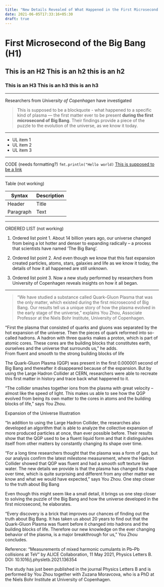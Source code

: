 ```yaml
---
title: "New Details Revealed of What Happened in the First Microsecond of the Big Bang"
date: 2021-06-05T17:33:16+05:30
draft: true
---
```



# First Microsecond of the Big Bang (H1)
## This is an H2 This is an h2 this is an h2
### This is an H3 This is an h3 this is an h3
---

Researchers from *University of Copenhagen* have investigated 
> This is supposed to be a blockquote - 
> what happened to a specific kind of plasma — the first matter ever to be present
**during the first microsecond of Big Bang**. Their findings provide a piece of the puzzle to the evolution of the universe, as we know it today.
---
- UL item 1
- UL item 2
- UL item 3
---
CODE (needs formatting?)
`fmt.println("Hello world)`
[This is supposed to be a link](https://www.example.com)

---
Table (not working)

| Syntax | Description |
| ----------- | ----------- |
| Header | Title |
| Paragraph | Text | 

---
ORDERED LIST (not working)
1. Ordered list point 1. About 14 billion years ago, our universe changed from being a lot hotter and denser to expanding radically – a process that scientists have named ‘The Big Bang’.

2. Ordered list point 2. And even though we know that this fast expansion created particles, atoms, stars, galaxies and life as we know it today, the details of how it all happened are still unknown.

3. Ordered list point 3. Now a new study performed by researchers from University of Copenhagen reveals insights on how it all began.
---
> “We have studied a substance called Quark-Gluon Plasma that was the only matter, which existed during the first microsecond of Big Bang. Our results tell us a unique story of how the plasma evolved in the early stage of the universe,” explains You Zhou, Associate Professor at the Niels Bohr Institute, University of Copenhagen.

“First the plasma that consisted of quarks and gluons was separated by the hot expansion of the universe. Then the pieces of quark reformed into so-called hadrons. A hadron with three quarks makes a proton, which is part of atomic cores. These cores are the building blocks that constitutes earth, ourselves and the universe that surrounds us,” he adds.  
From fluent and smooth to the strong building blocks of life

The Quark-Gluon Plasma (QGP) was present in the first 0.000001 second of Big Bang and thereafter it disappeared because of the expansion. But by using the Large Hadron Collider at CERN, researchers were able to recreate this first matter in history and trace back what happened to it.

“The collider smashes together ions from the plasma with great velocity – almost like the speed of light. This makes us able to see how the QGP evolved from being its own matter to the cores in atoms and the building blocks of life,” says You Zhou.

Expansion of the Universe Illustration

“In addition to using the Large Hadron Collider, the researches also developed an algorithm that is able to analyze the collective expansion of more produced particles at once, than ever possible before. Their results show that the QGP used to be a fluent liquid form and that it distinguishes itself from other matters by constantly changing its shape over time.

“For a long time researchers thought that the plasma was a form of gas, but our analysis confirm the latest milestone measurement, where the Hadron Collider showed that QGP was fluent and had a smooth soft texture like water. The new details we provide is that the plasma has changed its shape over time, which is quite surprising and different from any other matter we know and what we would have expected,” says You Zhou.
One step closer to the truth about Big Bang

Even though this might seem like a small detail, it brings us one step closer to solving the puzzle of the Big Bang and how the universe developed in the first microsecond, he elaborates.

“Every discovery is a brick that improves our chances of finding out the truth about Big Bang. It has taken us about 20 years to find out that the Quark-Gluon Plasma was fluent before it changed into hadrons and the building blocks of life. Therefore our new knowledge on the ever changing behavior of the plasma, is a major breakthrough for us,” You Zhou concludes.

Reference: “Measurements of mixed harmonic cumulants in Pb–Pb collisions at TeV” by ALICE Collaboration, 11 May 2021, Physics Letters B.
DOI: 10.1016/j.physletb.2021.136354

The study has just been published in the journal Physics Letters B and is performed by You Zhou together with Zuzana Moravcova, who is a PhD at the Niels Bohr Institute at University of Copenhagen.

